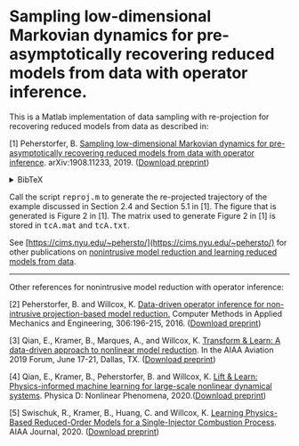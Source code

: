 # Sampling low-dimensional Markovian dynamics for pre-asymptotically recovering reduced models from data with operator inference.

This is a Matlab implementation of data sampling with re-projection for recovering reduced models from data as described in:

[1] Peherstorfer, B. [Sampling low-dimensional Markovian dynamics for pre-asymptotically recovering reduced models from data with operator inference](https://arxiv.org/pdf/1908.11233).
arXiv:1908.11233, 2019. ([Download preprint](https://arxiv.org/pdf/1908.11233))<details><summary>BibTeX</summary><pre>
@article{P19ReProj,
title = {Sampling low-dimensional Markovian dynamics for pre-asymptotically recovering reduced models from data with operator inference},
author = {Peherstorfer, B.},
journal = {arXiv:1908.11233},
year = {2019},
}</pre></details>


Call the script <tt>reproj.m</tt> to generate the re-projected trajectory of the example discussed in Section 2.4 and Section 5.1 in [1]. The figure that is generated is Figure 2 in [1]. The matrix used to generate Figure 2 in [1] is stored in <tt>tcA.mat</tt> and <tt>tcA.txt</tt>.

See [https://cims.nyu.edu/~pehersto/](https://cims.nyu.edu/~pehersto/) for other publications on [nonintrusive model reduction and learning reduced models from data](https://cims.nyu.edu/~pehersto/).

---
Other references for nonintrusive model reduction with operator inference:

[2] Peherstorfer, B. and Willcox, K.
[Data-driven operator inference for non-intrusive projection-based model reduction.](https://www.sciencedirect.com/science/article/pii/S0045782516301104)
Computer Methods in Applied Mechanics and Engineering, 306:196-215, 2016.
([Download preprint](https://cims.nyu.edu/~pehersto/preprints/Non-intrusive-model-reduction-Peherstorfer-Willcox.pdf))

[3] Qian, E., Kramer, B., Marques, A., and Willcox, K.
[Transform & Learn: A data-driven approach to nonlinear model reduction](https://arc.aiaa.org/doi/10.2514/6.2019-3707).
In the AIAA Aviation 2019 Forum, June 17-21, Dallas, TX. ([Download preprint](https://www.dropbox.com/s/5znea6z1vntby3d/QKMW_aviation19.pdf?dl=0))

[4] Qian, E., Kramer, B., Peherstorfer, B. and Willcox, K. [Lift & Learn: Physics-informed machine learning for large-scale nonlinear dynamical systems](https://www.sciencedirect.com/science/article/abs/pii/S0167278919307651).
Physica D: Nonlinear Phenomena, 2020.([Download preprint](https://arxiv.org/pdf/1912.08177))

[5] Swischuk, R., Kramer, B., Huang, C. and Willcox, K. [Learning Physics-Based Reduced-Order Models for a Single-Injector Combustion Process](https://arc.aiaa.org/doi/abs/10.2514/1.J058943). AIAA Journal, 2020. ([Download preprint](https://arxiv.org/pdf/1908.03620))
